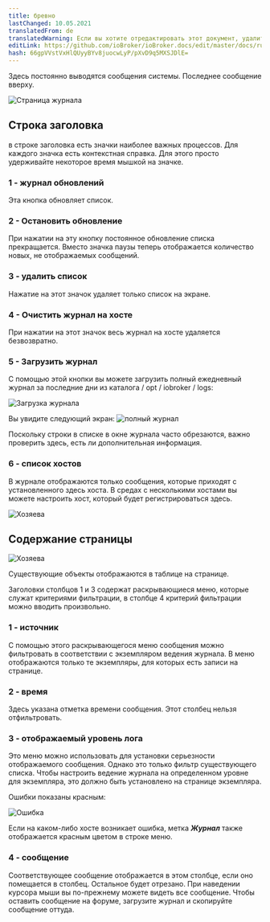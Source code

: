 ```yaml
---
title: бревно
lastChanged: 10.05.2021
translatedFrom: de
translatedWarning: Если вы хотите отредактировать этот документ, удалите поле «translationFrom», в противном случае этот документ будет снова автоматически переведен
editLink: https://github.com/ioBroker/ioBroker.docs/edit/master/docs/ru/admin/log.md
hash: 66gpVVstVxHlQUyyBYv8juocwLyP/pXvD9q5MXSJDlE=
---
```

Здесь постоянно выводятся сообщения системы. Последнее сообщение вверху.

![Страница журнала](../../de/admin/media/ADMIN_Log_numbers.png)

## Строка заголовка
в строке заголовка есть значки наиболее важных процессов. Для каждого значка есть контекстная справка. Для этого просто удерживайте некоторое время мышкой на значке.

### 1 - журнал обновлений
Эта кнопка обновляет список.

### 2 - Остановить обновление
При нажатии на эту кнопку постоянное обновление списка прекращается.
Вместо значка паузы теперь отображается количество новых, не отображаемых сообщений.

### 3 - удалить список
Нажатие на этот значок удаляет только список на экране.

### 4 - Очистить журнал на хосте
При нажатии на этот значок весь журнал на хосте удаляется безвозвратно.

### 5 - Загрузить журнал
С помощью этой кнопки вы можете загрузить полный ежедневный журнал за последние дни из каталога / opt / iobroker / logs:

![Загрузка журнала](../../de/admin/media/ADMIN_Log_download.png)

Вы увидите следующий экран: ![полный журнал](../../de/admin/media/ADMIN_Log_download02.png)

Поскольку строки в списке в окне журнала часто обрезаются, важно проверить здесь, есть ли дополнительная информация.

### 6 - список хостов
В журнале отображаются только сообщения, которые приходят с установленного здесь хоста. В средах с несколькими хостами вы можете настроить хост, который будет регистрироваться здесь.

![Хозяева](../../de/admin/media/ADMIN_Log_hosts.png)

## Содержание страницы
![Хозяева](../../de/admin/media/ADMIN_Log_numbers02.png)

Существующие объекты отображаются в таблице на странице.

Заголовки столбцов 1 и 3 содержат раскрывающиеся меню, которые служат критериями фильтрации, в столбце 4 критерий фильтрации можно вводить произвольно.

### 1 - источник
С помощью этого раскрывающегося меню сообщения можно фильтровать в соответствии с экземпляром ведения журнала. В меню отображаются только те экземпляры, для которых есть записи на странице.

### 2 - время
Здесь указана отметка времени сообщения. Этот столбец нельзя отфильтровать.

### 3 - отображаемый уровень лога
Это меню можно использовать для установки серьезности отображаемого сообщения. Однако это только фильтр существующего списка.
Чтобы настроить ведение журнала на определенном уровне для экземпляра, это должно быть установлено на странице экземпляра.

Ошибки показаны красным:

![Ошибка](../../de/admin/media/ADMIN_Log02_error.png)

Если на каком-либо хосте возникает ошибка, метка ***Журнал*** также отображается красным цветом в строке меню.

### 4 - сообщение
Соответствующее сообщение отображается в этом столбце, если оно помещается в столбец.
Остальное будет отрезано. При наведении курсора мыши вы по-прежнему можете видеть все сообщение.
Чтобы оставить сообщение на форуме, загрузите журнал и скопируйте сообщение оттуда.